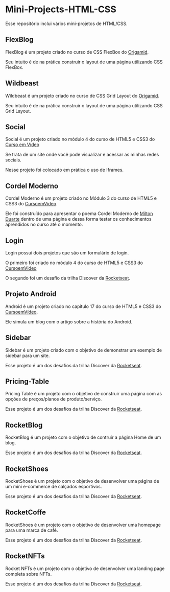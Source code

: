# Mini-Projects-HTML-CSS

Esse repositório inclui vários mini-projetos de HTML/CSS.

## FlexBlog
FlexBlog é um projeto criado no curso de CSS FlexBox do [Origamid](https://www.origamid.com/).

Seu intuito é de na prática construir o layout de uma página utilizando CSS FlexBox.

## Wildbeast
Wildbeast é um projeto criado no curso de CSS Grid Layout do [Origamid](https://www.origamid.com/).

Seu intuito é de na prática construir o layout de uma página utilizando CSS Grid Layout.

## Social
Social é um projeto criado no módulo 4 do curso de HTML5 e CSS3 do [Curso em Vídeo](https://www.cursoemvideo.com/)

Se trata de um site onde você pode visualizar e acessar as minhas redes sociais.

Nesse projeto foi colocado em prática o uso de Iframes.

## Cordel Moderno
Cordel Moderno é um projeto criado no Módulo 3 do curso de HTML5 e CSS3 do [CursoemVideo](https://www.cursoemvideo.com).

Ele foi construído para apresentar o poema Cordel Moderno de [Milton Duarte](https://www.recantodasletras.com.br/poesias/3186743) dentro de uma página e dessa forma testar os conhecimentos aprendidos no curso até o momento.

## Login
Login possui dois projetos que são um formulário de login. 

O primeiro foi criado no módulo 4 do curso de HTML5 e CSS3 do [CursoemVideo](https://www.cursoemvideo.com)

O segundo foi um desafio da trilha Discover da [Rocketseat](https://rocketseat.com.br).

## Projeto Android
Android é um projeto criado no capítulo 17 do curso de HTML5 e CSS3 do [CursoemVídeo](https://www.cursoemvideo.com). 

Ele simula um blog com o artigo sobre a história do Android.

## Sidebar
Sidebar é um projeto criado com o objetivo de demonstrar um exemplo de sidebar para um site.

Esse projeto é um dos desafios da trilha Discover da [Rocketseat](https://rocketseat.com.br).

## Pricing-Table
Pricing Table é um projeto com o objetivo de construir uma página com as opções de preços/planos de produto/serviço.

Esse projeto é um dos desafios da trilha Discover da [Rocketseat](https://rocketseat.com.br).

## RocketBlog

RocketBlog é um projeto com o objetivo de contruir a página Home de um blog.

Esse projeto é um dos desafios da trilha Discover da [Rocketseat](https://rocketseat.com.br).

## RocketShoes
RocketShoes é um projeto com o objetivo de desenvolver uma página de um mini e-commerce de calçados esportivos.

Esse projeto é um dos desafios da trilha Discover da [Rocketseat](https://rocketseat.com.br).

## RocketCoffe

RocketShoes é um projeto com o objetivo de desenvolver uma homepage para uma marca de café.

Esse projeto é um dos desafios da trilha Discover da [Rocketseat](https://rocketseat.com.br).

## RocketNFTs

Rocket NFTs é um projeto com o objetivo de desenvolver uma landing page completa sobre NFTs.

Esse projeto é um dos desafios da trilha Discover da [Rocketseat](https://rocketseat.com.br).




